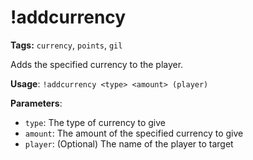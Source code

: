 # !addcurrency

**Tags:** `currency`, `points`, `gil`

Adds the specified currency to the player.

**Usage**: `!addcurrency <type> <amount> (player)`

**Parameters**:
- `type`: The type of currency to give
- `amount`: The amount of the specified currency to give
- `player`: (Optional) The name of the player to target
